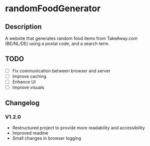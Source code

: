 # randomFoodGenerator

## Description
A website that generates random food items from TakeAway.com (BE/NL/DE) using a postal code, and a search term.

## TODO
- [ ] Fix communication between browser and server
- [ ] Improve caching
- [ ] Enhance UI
- [ ] Improve visuals
 
## Changelog
### V1.2.0
- Restructured project to provide more readability and accessibility
- Improved readme
- Small changes in browser logging